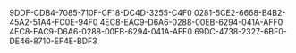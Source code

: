 9DDF-CDB4-7085-710F-CF18-DC4D-3255-C4F0
0281-5CE2-6668-B4B2-45A2-51A4-FC0E-94F0
4EC8-EAC9-D6A6-0288-00EB-6294-041A-AFF0
4EC8-EAC9-D6A6-0288-00EB-6294-041A-AFF0
69DC-4738-2327-6BF0-DE46-8710-EF4E-BDF3
